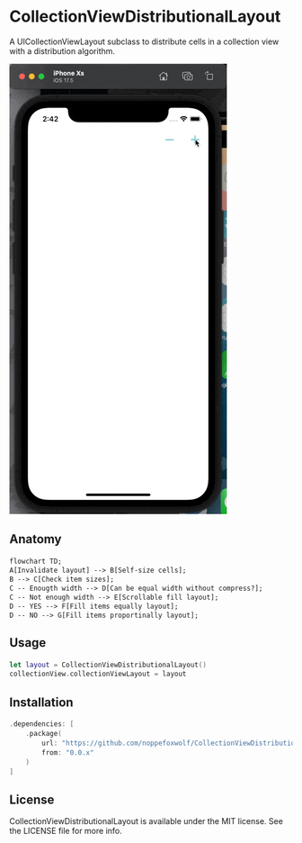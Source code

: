 # CollectionViewDistributionalLayout

A UICollectionViewLayout subclass to distribute cells in a collection view with a distribution algorithm.

![](https://github.com/noppefoxwolf/CollectionViewDistributionalLayout/blob/main/.github/screenshot.gif)

## Anatomy

```mermaid
flowchart TD;
A[Invalidate layout] --> B[Self-size cells];
B --> C[Check item sizes];
C -- Enougth width --> D[Can be equal width without compress?];
C -- Not enough width --> E[Scrollable fill layout];
D -- YES --> F[Fill items equally layout];
D -- NO --> G[Fill items proportinally layout];
```

## Usage

```swift
let layout = CollectionViewDistributionalLayout()
collectionView.collectionViewLayout = layout
```

## Installation

```swift
.dependencies: [
    .package(
        url: "https://github.com/noppefoxwolf/CollectionViewDistributionalLayout.git", 
        from: "0.0.x"
    )
]
```

## License

CollectionViewDistributionalLayout is available under the MIT license. See the LICENSE file for more info.
